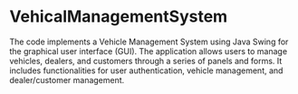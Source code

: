 # VehicalManagementSystem
The code implements a Vehicle Management System using Java Swing for the graphical user interface (GUI). The application allows users to manage vehicles, dealers, and customers through a series of panels and forms. It includes functionalities for user authentication, vehicle management, and dealer/customer management.
